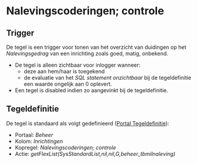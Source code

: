 # Nalevingscoderingen; controle

## Trigger

De tegel is een trigger voor tonen van het overzicht van duidingen op het *Nalevingsgedrag* van een inrichting zoals goed, matig, onbekend.

* De tegel is alleen zichtbaar voor inlogger wanneer:
  * deze aan hem/haar is toegekend
  * de evaluatie van het *SQL statement onzichtbaar* bij de tegeldefinitie een waarde ongelijk aan 0 oplevert.
* Een tegel is disabled indien zo aangevinkt bij de tegeldefinitie.

## Tegeldefinitie

De tegel is standaard als volgt gedefinieerd ([Portal Tegeldefinitie](/docs/instellen_inrichten/portaldefinitie/portal_tegel.md)):

* Portaal: *Beheer*
* Kolom: *Inrichtingen*
* Kopregel: *Nalevingscoderingen; controle*
* Actie: *getFlexList(SysStandardList,nil,nil,G,beheer_tbmilnaleving)*

